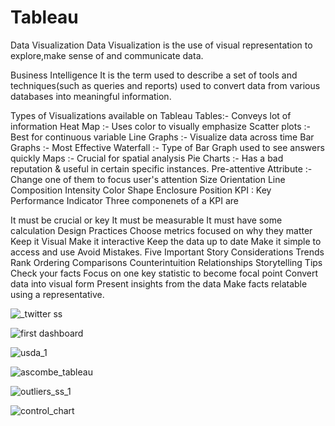# Tableau

Data Visualization
Data Visualization is the use of visual representation to explore,make sense of and communicate data.

Business Intelligence
It is the term used to describe a set of tools and techniques(such as queries and reports) used to convert data from various databases into meaningful information.

Types of Visualizations available on Tableau
Tables:- Conveys lot of information
Heat Map :- Uses color to visually emphasize
Scatter plots :- Best for continuous variable
Line Graphs :- Visualize data across time
Bar Graphs :- Most Effective
Waterfall :- Type of Bar Graph used to see answers quickly
Maps :- Crucial for spatial analysis
Pie Charts :- Has a bad reputation & useful in certain specific instances.
Pre-attentive Attribute :- Change one of them to focus user's attention
Size
Orientation
Line Composition
Intensity
Color
Shape
Enclosure
Position
KPI : Key Performance Indicator
Three componenets of a KPI are

It must be crucial or key
It must be measurable
It must have some calculation
Design Practices
Choose metrics focused on why they matter
Keep it Visual
Make it interactive
Keep the data up to date
Make it simple to access and use
Avoid Mistakes.
Five Important Story Considerations
Trends
Rank Ordering
Comparisons
Counterintuition
Relationships
Storytelling Tips
Check your facts
Focus on one key statistic to become focal point
Convert data into visual form
Present insights from the data
Make facts relatable using a representative.


![_twitter ss](https://user-images.githubusercontent.com/64258638/115804615-f8705a00-a400-11eb-8d93-629a22f7b066.png)





![first dashboard](https://user-images.githubusercontent.com/64258638/115804667-176eec00-a401-11eb-8fef-0abca8530334.png)





![usda_1](https://user-images.githubusercontent.com/64258638/115905135-4c238780-a483-11eb-9539-164ba7d538d3.png)





![ascombe_tableau](https://user-images.githubusercontent.com/64258638/115944353-e6f78280-a4d2-11eb-9dd5-c6565300243b.png)




![outliers_ss_1](https://user-images.githubusercontent.com/64258638/115945396-3e98ec80-a4d9-11eb-9f8d-29ea0883b97a.png)



![control_chart](https://user-images.githubusercontent.com/64258638/115946913-fd590a80-a4e1-11eb-838a-ebbb13a46275.png)


